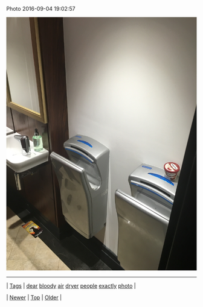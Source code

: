 <!--
title: Photo 2016-09-04 19
date: 2020-06-28T15:27:00.127Z
tags: dear, bloody, air, dryer, people, exactly, photo
-->


Photo 2016-09-04 19:02:57

![](149942604874-0.jpg)

<!--BOTTOM-POST-NAVIGATION-->
---

| [Tags](tags.md) | [dear](tag-dear.md) [bloody](tag-bloody.md) [air](tag-air.md) [dryer](tag-dryer.md) [people](tag-people.md) [exactly](tag-exactly.md) [photo](tag-photo.md) |

| [Newer](149938830442.md) | [Top](index.md) | [Older](149972280420.md) |